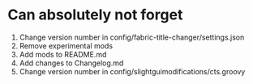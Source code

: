 # Can absolutely not forget

1. Change version number in config/fabric-title-changer/settings.json
2. Remove experimental mods
3. Add mods to README.md
4. Add changes to Changelog.md
5. Change version number in config/slightguimodifications/cts.groovy
